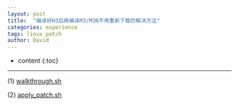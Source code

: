 ```yaml
---
layout: post
title:  "编译好H3后再编译M3/M3N不用重新下载的解决方法"
categories: experience
tags: linux patch
author: David
---
```


* content
{:toc}

---

(1) [walkthrough.sh](https://github.com/titron/titron.github.io/blob/master/_posts/files/titron_version-walkthrough.sh)

(2) [apply_patch.sh](https://github.com/titron/titron.github.io/blob/master/_posts/files/titron_version-apply_patch.sh)





